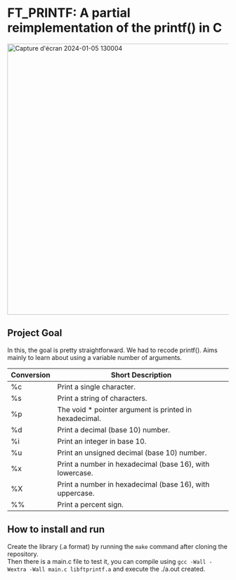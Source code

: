 # FT_PRINTF: A partial reimplementation of the printf() in C

<img width="617" alt="Capture d'écran 2024-01-05 130004" src="https://github.com/MathieuFourmont/42-Common-Course/assets/91331763/dae404c3-8494-4670-a729-a941479e5501">

## Project Goal

In this, the goal is pretty straightforward. We had to recode printf().
Aims mainly to learn about using a variable number of arguments.

| Conversion | Short Description                                                                             |
|------------|-----------------------------------------------------------------------------------------------|
| %c         | Print a single character.                                                                     |
| %s         | Print a string of characters.                                                                 |
| %p         | The void * pointer argument is printed in hexadecimal.                                        |
| %d         | Print a decimal (base 10) number.                                                             |
| %i         | Print an integer in base 10.                                                                  |
| %u         | Print an unsigned decimal (base 10) number.                                                   |
| %x         | Print a number in hexadecimal (base 16), with lowercase.                                      |
| %X         | Print a number in hexadecimal (base 16), with uppercase.                                      |
| %%         | Print a percent sign.                                                                         |

## How to install and run

Create the library (.a format) by running the `make` command after cloning the repository.  
Then there is a main.c  file to test it, you can compile using `gcc -Wall -Wextra -Wall main.c libftprintf.a` and execute the ./a.out created.

